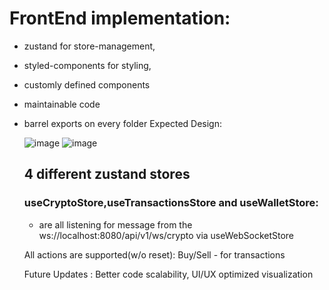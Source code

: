 # FrontEnd implementation:
- zustand for store-management,
- styled-components for styling,
- customly defined components
- maintainable code
- barrel exports on every folder
  Expected Design:
  
  ![image](https://github.com/user-attachments/assets/b2bad0b2-f927-49dd-864e-63ccb3ed2d6e)
  ![image](https://github.com/user-attachments/assets/5c7d7368-c709-4f26-beb8-cefd3f5683e9)

  ## 4 different zustand stores
  ### useCryptoStore,useTransactionsStore and useWalletStore:
  - are all listening for message from the ws://localhost:8080/api/v1/ws/crypto via useWebSocketStore
 
  All actions are supported(w/o reset):
  Buy/Sell - for transactions

  Future Updates : Better code scalability, UI/UX optimized visualization
